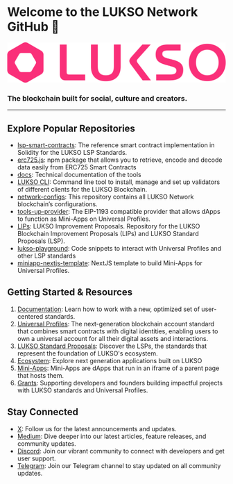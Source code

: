 # Welcome to the LUKSO Network GitHub 👋

<img width="1200" alt="LUKSO-Banner-DarkLogo" src="../banner.png">

### **The blockchain built for social, culture and creators.**

---

## Explore Popular Repositories

- [lsp-smart-contracts](https://github.com/lukso-network/lsp-smart-contracts): The reference smart contract implementation in Solidity for the LUKSO LSP Standards.
- [erc725.js](https://github.com/ERC725Alliance/erc725.js/): npm package that allows you to retrieve, encode and decode data easily from ERC725 Smart Contracts
- [docs](https://github.com/lukso-network/docs): Technical documentation of the tools 
- [LUKSO CLI](https://github.com/lukso-network/tools-lukso-cli): Command line tool to install, manage and set up validators of different clients for the LUKSO Blockchain.
- [network-configs](https://github.com/lukso-network/network-configs): This repository contains all LUKSO Network blockchain’s configurations.
- [tools-up-provider](https://github.com/lukso-network/tools-up-provider): The EIP-1193 compatible provider that allows dApps to function as Mini-Apps on Universal Profiles.
- [LIPs](https://github.com/lukso-network/LIPs): LUKSO Improvement Proposals. Repository for the LUKSO Blockchain Improvement Proposals (LIPs) and LUKSO Standard Proposals (LSP).
- [lukso-playground](https://github.com/lukso-network/lukso-playground): Code snippets to interact with Universal Profiles and other LSP standards
- [miniapp-nextjs-template](https://github.com/lukso-network/miniapp-nextjs-template): NextJS template to build Mini-Apps for Universal Profiles.

## Getting Started & Resources

1. [Documentation](https://docs.lukso.tech/): Learn how to work with a new, optimized set of user-centered standards.
2. [Universal Profiles](https://docs.lukso.tech/standards/accounts/introduction): The next-generation blockchain account standard that combines smart contracts with digital identities, enabling users to own a universal account for all their digital assets and interactions.
3. [LUKSO Standard Proposals](https://docs.lukso.tech/standards/introduction): Discover the LSPs, the standards that represent the foundation of LUKSO's ecosystem. 
4. [Ecosystem](https://lukso.network/ecosystem): Explore next generation applications built on LUKSO
5. [Mini-Apps](https://docs.lukso.tech/learn/mini-apps/connect-upprovider): Mini-Apps are dApps that run in an iframe of a parent page that hosts them.
6. [Grants](https://lukso.network/developer-grants): Supporting developers and founders building impactful projects with LUKSO standards and Universal Profiles.

## Stay Connected

- [X](https://x.com/lukso_io): Follow us for the latest announcements and updates.
- [Medium](https://medium.com/lukso): Dive deeper into our latest articles, feature releases, and community updates.
- [Discord](http://discord.gg/invite/lukso): Join our vibrant community to connect with developers and get user support.
- [Telegram](https://t.me/LUKSO): Join our Telegram channel to stay updated on all community updates.
